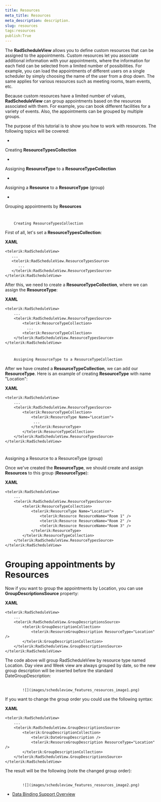 ```yaml
---
title: Resources
meta_title: Resources
meta_description: description.
slug: resources
tags:resources
publish:True
---
```



The __RadScheduleView__ allows you to define custom resources that can be assigned to the appointments. Custom resources let you associate additional information with your appointments, where the information for each field can be selected from a limited number of possibilities. For example, you can load the appointments of different users on a single scheduler by simply choosing the name of the user from a drop down. The same applies for various resources such as meeting rooms, team events, etc.
      

Because custom resources have a limited number of values, __RadScheduleView__ can group appointments based on the resources associated with them. For example, you can book different facilities for a variety of events. Also, the appointments can be grouped by multiple groups.
      

The purpose of this tutorial is to show you how to work with resources. The following topics will be covered:

* 

Creating __ResourceTypesCollection__

* 

Assigning __ResourceType__ to a __ResourceTypeCollection__

* 

Assigning a __Resource__ to a __ResourceType__ (group)
          

* 

Grouping appointments by __Resources__

# 
        Creating ResourceTypesCollection
      

First of all, let's set a __ResourceTypesCollection__:
        


 __XAML__
    


	<telerik:RadScheduleView>
	   ...
	   <telerik:RadScheduleView.ResourceTypesSource>
	      ...
	   </telerik:RadScheduleView.ResourceTypesSource>
	</telerik:RadScheduleView>



After this, we need to create a __ResourceTypeCollection__, where we can assign the __ResourceType__:
        


 __XAML__
    


	<telerik:RadScheduleView>
	    ...
	    <telerik:RadScheduleView.ResourceTypesSource>
	        <telerik:ResourceTypeCollection>
	          ...
	        <telerik:ResourceTypeCollection>
	    </telerik:RadScheduleView.ResourceTypesSource>
	</telerik:RadScheduleView>



# 
        Assigning ResourceType to a ResourceTypeCollection
      

After we have created a __ResourceTypeCollection__, we can add our __ResourceType__. Here is an example of creating __ResourceType__ with name "Location":
        




 __XAML__
    


	<telerik:RadScheduleView>
	    ...
	    <telerik:RadScheduleView.ResourceTypesSource>
	        <telerik:ResourceTypeCollection>
	            <telerik:ResourceType Name="Location">
	             ...
	            </telerik:ResourceType>
	        </telerik:ResourceTypeCollection>
	    </telerik:RadScheduleView.ResourceTypesSource>
	</telerik:RadScheduleView>



# 

Assigning a Resource to a ResourceType (group)

Once we've created the __ResourceType__, we should create and assign __Resources__ to this group (__ResourceType__):
        




 __XAML__
    


	<telerik:RadScheduleView>
	    ...
	    <telerik:RadScheduleView.ResourceTypesSource>
	        <telerik:ResourceTypeCollection>
	            <telerik:ResourceType Name="Location">
	                <telerik:Resource ResourceName="Room 1" />
	                <telerik:Resource ResourceName="Room 2" />
	                <telerik:Resource ResourceName="Room 3" />
	            </telerik:ResourceType>
	        </telerik:ResourceTypeCollection>
	    </telerik:RadScheduleView.ResourceTypesSource>
	</telerik:RadScheduleView>



# Grouping appointments by Resources

Now if you want to group the appointments by Location, you can use __GroupDescriptionsSource__ property:
        


 __XAML__
    


	<telerik:RadScheduleView>
	    ...
	    <telerik:RadScheduleView.GroupDescriptionsSource>
	        <telerik:GroupDescriptionCollection>
	            <telerik:ResourceGroupDescription ResourceType="Location" />
	        </telerik:GroupDescriptionCollection>
	    </telerik:RadScheduleView.GroupDescriptionsSource>
	</telerik:RadScheduleView>



The code above will group RadScheduleView by resource type named Location. Day view and Week view are always grouped by date, so the new group description will be inserted before the standard DateGroupDescription:


               
            ![](images/scheduleview_features_resources_image1.png)

If you want to change the group order you could use the following syntax:


 __XAML__
    


	<telerik:RadScheduleView>
	    ...
	    <telerik:RadScheduleView.GroupDescriptionsSource>
	        <telerik:GroupDescriptionCollection>
	            <telerik:DateGroupDescription />
	            <telerik:ResourceGroupDescription ResourceType="Location" />
	        </telerik:GroupDescriptionCollection>
	    </telerik:RadScheduleView.GroupDescriptionsSource>
	</telerik:RadScheduleView>



The result will be the following (note the changed group order):


               
            ![](images/scheduleview_features_resources_image2.png)



 * [Data Binding Support Overview]({{slug:data-binding-support-overview}})

